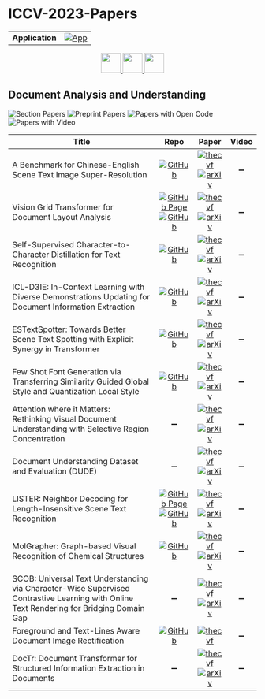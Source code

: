 # ICCV-2023-Papers

<table>
    <tr>
        <td><strong>Application</strong></td>
        <td>
            <a href="https://huggingface.co/spaces/DmitryRyumin/NewEraAI-Papers" style="float:left;">
                <img src="https://img.shields.io/badge/🤗-NewEraAI--Papers-FFD21F.svg" alt="App" />
            </a>
        </td>
    </tr>
</table>

<div align="center">
    <a href="https://github.com/DmitryRyumin/ICCV-2023-Papers/blob/main/sections/2023/main/machine-learning-other-than-deep-learning.md">
        <img src="https://cdn.jsdelivr.net/gh/DmitryRyumin/NewEraAI-Papers@main/images/left.svg" width="40" alt="" />
    </a>
    <a href="https://github.com/DmitryRyumin/ICCV-2023-Papers/">
        <img src="https://cdn.jsdelivr.net/gh/DmitryRyumin/NewEraAI-Papers@main/images/home.svg" width="40" alt="" />
    </a>
    <a href="https://github.com/DmitryRyumin/ICCV-2023-Papers/blob/main/sections/2023/main/biometrics.md">
        <img src="https://cdn.jsdelivr.net/gh/DmitryRyumin/NewEraAI-Papers@main/images/right.svg" width="40" alt="" />
    </a>
</div>

## Document Analysis and Understanding

![Section Papers](https://img.shields.io/badge/Section%20Papers-13-42BA16) ![Preprint Papers](https://img.shields.io/badge/Preprint%20Papers-12-b31b1b) ![Papers with Open Code](https://img.shields.io/badge/Papers%20with%20Open%20Code-9-1D7FBF) ![Papers with Video](https://img.shields.io/badge/Papers%20with%20Video-0-FF0000)

| **Title** | **Repo** | **Paper** | **Video** |
|-----------|:--------:|:---------:|:---------:|
| A Benchmark for Chinese-English Scene Text Image Super-Resolution | [![GitHub](https://img.shields.io/github/stars/mjq11302010044/Real-CE?style=flat)](https://github.com/mjq11302010044/Real-CE) | [![thecvf](https://img.shields.io/badge/pdf-thecvf-7395C5.svg)](https://openaccess.thecvf.com/content/ICCV2023/papers/Ma_A_Benchmark_for_Chinese-English_Scene_Text_Image_Super-Resolution_ICCV_2023_paper.pdf) <br /> [![arXiv](https://img.shields.io/badge/arXiv-2308.03262-b31b1b.svg)](https://arxiv.org/abs/2308.03262) | :heavy_minus_sign: |
| Vision Grid Transformer for Document Layout Analysis | [![GitHub Page](https://img.shields.io/badge/GitHub-Page-159957.svg?style=flat)](https://github.com/AlibabaResearch/AdvancedLiterateMachinery/tree/main/DocumentUnderstanding/VGT) <br /> [![GitHub](https://img.shields.io/github/stars/AlibabaResearch/AdvancedLiterateMachinery?style=flat)](https://github.com/AlibabaResearch/AdvancedLiterateMachinery) | [![thecvf](https://img.shields.io/badge/pdf-thecvf-7395C5.svg)](https://openaccess.thecvf.com/content/ICCV2023/papers/Da_Vision_Grid_Transformer_for_Document_Layout_Analysis_ICCV_2023_paper.pdf) <br /> [![arXiv](https://img.shields.io/badge/arXiv-2308.14978-b31b1b.svg)](https://arxiv.org/abs/2308.14978) | :heavy_minus_sign: |
| Self-Supervised Character-to-Character Distillation for Text Recognition | [![GitHub](https://img.shields.io/github/stars/TongkunGuan/CCD?style=flat)](https://github.com/TongkunGuan/CCD) | [![thecvf](https://img.shields.io/badge/pdf-thecvf-7395C5.svg)](https://openaccess.thecvf.com/content/ICCV2023/papers/Guan_Self-Supervised_Character-to-Character_Distillation_for_Text_Recognition_ICCV_2023_paper.pdf) <br /> [![arXiv](https://img.shields.io/badge/arXiv-2211.00288-b31b1b.svg)](https://arxiv.org/abs/2211.00288) | :heavy_minus_sign: |
| ICL-D3IE: In-Context Learning with Diverse Demonstrations Updating for Document Information Extraction | [![GitHub](https://img.shields.io/github/stars/MAEHCM/ICL-D3IE?style=flat)](https://github.com/MAEHCM/ICL-D3IE) | [![thecvf](https://img.shields.io/badge/pdf-thecvf-7395C5.svg)](https://openaccess.thecvf.com/content/ICCV2023/papers/He_ICL-D3IE_In-Context_Learning_with_Diverse_Demonstrations_Updating_for_Document_Information_ICCV_2023_paper.pdf) <br /> [![arXiv](https://img.shields.io/badge/arXiv-2303.05063-b31b1b.svg)](https://arxiv.org/abs/2303.05063) | :heavy_minus_sign: |
| ESTextSpotter: Towards Better Scene Text Spotting with Explicit Synergy in Transformer | [![GitHub](https://img.shields.io/github/stars/mxin262/ESTextSpotter?style=flat)](https://github.com/mxin262/ESTextSpotter) | [![thecvf](https://img.shields.io/badge/pdf-thecvf-7395C5.svg)](https://openaccess.thecvf.com/content/ICCV2023/papers/Huang_ESTextSpotter_Towards_Better_Scene_Text_Spotting_with_Explicit_Synergy_in_ICCV_2023_paper.pdf) <br /> [![arXiv](https://img.shields.io/badge/arXiv-2308.10147-b31b1b.svg)](https://arxiv.org/abs/2308.10147) | :heavy_minus_sign: |
| Few Shot Font Generation via Transferring Similarity Guided Global Style and Quantization Local Style | [![GitHub](https://img.shields.io/github/stars/awei669/VQ-Font?style=flat)](https://github.com/awei669/VQ-Font) | [![thecvf](https://img.shields.io/badge/pdf-thecvf-7395C5.svg)](https://openaccess.thecvf.com/content/ICCV2023/papers/Pan_Few_Shot_Font_Generation_Via_Transferring_Similarity_Guided_Global_Style_ICCV_2023_paper.pdf) <br /> [![arXiv](https://img.shields.io/badge/arXiv-2309.00827-b31b1b.svg)](https://arxiv.org/abs/2309.00827) | :heavy_minus_sign: |
| Attention where it Matters: Rethinking Visual Document Understanding with Selective Region Concentration | :heavy_minus_sign: | [![thecvf](https://img.shields.io/badge/pdf-thecvf-7395C5.svg)](https://openaccess.thecvf.com/content/ICCV2023/papers/Cao_Attention_Where_It_Matters_Rethinking_Visual_Document_Understanding_with_Selective_ICCV_2023_paper.pdf) <br /> [![arXiv](https://img.shields.io/badge/arXiv-2309.01131-b31b1b.svg)](https://arxiv.org/abs/2309.01131) | :heavy_minus_sign: |
| Document Understanding Dataset and Evaluation (DUDE) | :heavy_minus_sign: | [![thecvf](https://img.shields.io/badge/pdf-thecvf-7395C5.svg)](https://openaccess.thecvf.com/content/ICCV2023/papers/Van_Landeghem_Document_Understanding_Dataset_and_Evaluation_DUDE_ICCV_2023_paper.pdf) <br /> [![arXiv](https://img.shields.io/badge/arXiv-2305.08455-b31b1b.svg)](https://arxiv.org/abs/2305.08455) | :heavy_minus_sign: |
| LISTER: Neighbor Decoding for Length-Insensitive Scene Text Recognition | [![GitHub Page](https://img.shields.io/badge/GitHub-Page-159957.svg?style=flat)](https://github.com/AlibabaResearch/AdvancedLiterateMachinery/tree/main/OCR/LISTER) <br /> [![GitHub](https://img.shields.io/github/stars/AlibabaResearch/AdvancedLiterateMachinery?style=flat)](https://github.com/AlibabaResearch/AdvancedLiterateMachinery) | [![thecvf](https://img.shields.io/badge/pdf-thecvf-7395C5.svg)](https://openaccess.thecvf.com/content/ICCV2023/papers/Cheng_LISTER_Neighbor_Decoding_for_Length-Insensitive_Scene_Text_Recognition_ICCV_2023_paper.pdf) <br /> [![arXiv](https://img.shields.io/badge/arXiv-2308.12774-b31b1b.svg)](https://arxiv.org/abs/2308.12774) | :heavy_minus_sign: |
| MolGrapher: Graph-based Visual Recognition of Chemical Structures | [![GitHub](https://img.shields.io/github/stars/DS4SD/MolGrapher?style=flat)](https://github.com/DS4SD/MolGrapher) | [![thecvf](https://img.shields.io/badge/pdf-thecvf-7395C5.svg)](https://openaccess.thecvf.com/content/ICCV2023/papers/Morin_MolGrapher_Graph-based_Visual_Recognition_of_Chemical_Structures_ICCV_2023_paper.pdf) <br /> [![arXiv](https://img.shields.io/badge/arXiv-2308.12234-b31b1b.svg)](https://arxiv.org/abs/2308.12234) | :heavy_minus_sign: |
| SCOB: Universal Text Understanding via Character-Wise Supervised Contrastive Learning with Online Text Rendering for Bridging Domain Gap | :heavy_minus_sign: | [![thecvf](https://img.shields.io/badge/pdf-thecvf-7395C5.svg)](https://openaccess.thecvf.com/content/ICCV2023/papers/Kim_SCOB_Universal_Text_Understanding_via_Character-wise_Supervised_Contrastive_Learning_with_ICCV_2023_paper.pdf) <br /> [![arXiv](https://img.shields.io/badge/arXiv-2309.12382-b31b1b.svg)](https://arxiv.org/abs/2309.12382) | :heavy_minus_sign: |
| Foreground and Text-Lines Aware Document Image Rectification | [![GitHub](https://img.shields.io/github/stars/xiaomore/Document-Image-Dewarping?style=flat)](https://github.com/xiaomore/Document-Image-Dewarping) | [![thecvf](https://img.shields.io/badge/pdf-thecvf-7395C5.svg)](https://openaccess.thecvf.com/content/ICCV2023/papers/Li_Foreground_and_Text-lines_Aware_Document_Image_Rectification_ICCV_2023_paper.pdf) | :heavy_minus_sign: |
| DocTr: Document Transformer for Structured Information Extraction in Documents | :heavy_minus_sign: | [![thecvf](https://img.shields.io/badge/pdf-thecvf-7395C5.svg)](https://openaccess.thecvf.com/content/ICCV2023/papers/Liao_DocTr_Document_Transformer_for_Structured_Information_Extraction_in_Documents_ICCV_2023_paper.pdf) <br /> [![arXiv](https://img.shields.io/badge/arXiv-2307.07929-b31b1b.svg)](https://arxiv.org/abs/2307.07929) | :heavy_minus_sign: |
